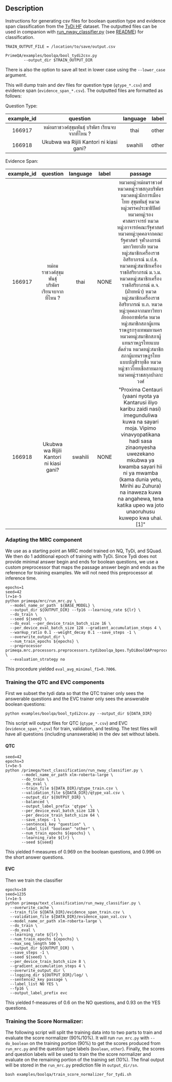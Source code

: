 ## Description

Instructions for generating csv files for boolean question type and evidence span classification from the [TyDi HF]() dataset. The outputted files can be used in companion with [run_nway_classifier.py](../../primeqa/text_classification/run_nway_classifier.py) (see [README](../../primeqa/text_classification/README.md)) for classification. 

```
TRAIN_OUTPUT_FILE = /location/to/save/output.csv

PrimeQA/examples/boolqa/bool_tydi2csv.py
        --output_dir $TRAIN_OUTPUT_DIR
```

There is also the option to save all text in lower case using the `--lower_case` argument.

This will dump train and dev files for question type (`qtype_*.csv`) and evidence span (`evidence_span_*.csv`). The outputted files are formatted as follows:

Question Type:

|example_id|question|language|label|
| :---: | :---: | :---: | :---: |
|166917|หม่อมราชวงศ์สุขุมพันธุ์ บริพัตร เรียนจบจากที่ไหน ?|thai|other|
|166918|Ukubwa wa Rijili Kantori ni kiasi gani?|swahili|other|

Evidence Span:

|example_id|question|language|label|passage|
| :---: | :---: | :---: | :---: | :---: |
|166917|หม่อมราชวงศ์สุขุมพันธุ์ บริพัตร เรียนจบจากที่ไหน ?|thai|NONE| หมวดหมู่:หม่อมราชวงศ์ หมวดหมู่:ราชสกุลบริพัตร หมวดหมู่:นักการเมืองไทย สุขุมพันธุ์ หมวดหมู่:พรรคประชาธิปัตย์ หมวดหมู่:รองศาสตราจารย์ หมวดหมู่:อาจารย์คณะรัฐศาสตร์ หมวดหมู่:บุคคลจากคณะรัฐศาสตร์ จุฬาลงกรณ์มหาวิทยาลัย หมวดหมู่:สมาชิกเครื่องราชอิสริยาภรณ์ ม.ป.ช. หมวดหมู่:สมาชิกเครื่องราชอิสริยาภรณ์ ม.ว.ม. หมวดหมู่:สมาชิกเครื่องราชอิสริยาภรณ์ ต.จ. (ฝ่ายหน้า) หมวดหมู่:สมาชิกเครื่องราชอิสริยาภรณ์ บ.ภ. หมวดหมู่:บุคคลจากมหาวิทยาลัยออกซฟอร์ด หมวดหมู่:สมาชิกสภาผู้แทนราษฎรกรุงเทพมหานคร หมวดหมู่:สมาชิกสภาผู้แทนราษฎรไทยแบบสัดส่วน หมวดหมู่:สมาชิกสภาผู้แทนราษฎรไทยแบบบัญชีรายชื่อ หมวดหมู่:ชาวไทยเชื้อสายมลายู  หมวดหมู่:ราชสกุลปาลกะวงศ์|
|166918|Ukubwa wa Rijili Kantori ni kiasi gani?|swahili|NONE|"Proxima Centauri (yaani nyota ya Kantarusi iliyo karibu zaidi nasi) imegunduliwa kuwa na sayari moja. Vipimo vinavyopatikana hadi sasa zinaonyesha uwezekano mkubwa ya kwamba sayari hii ni ya mwamba (kama dunia yetu, Mirihi au Zuhura) na inaweza kuwa na angahewa, tena katika upeo wa joto unaoruhusu kuwepo kwa uhai. [1]"|

### Adapting the MRC component
We use as a starting point an MRC model trained on NQ, TyDi, and SQuad.  We then do 1 additional epoch of training
with TyDi.  Since Tydi does not provide minimal answer begin and ends for boolean questions, we use a custom preprocessor 
that maps the passage answer begin and ends as the reference for training examples.  We will not need this preprocessor at inference time.
```
epochs=1
seed=42
lr=1e-5
python primeqa/mrc/run_mrc.py \
  --model_name_or_path  ${BASE_MODEL} \
  --output_dir ${OUTPUT_DIR} --fp16 --learning_rate ${lr} \
  --do_train \
  --seed ${seed} \
  --do_eval --per_device_train_batch_size 16 \
  --per_device_eval_batch_size 128 --gradient_accumulation_steps 4 \
  --warmup_ratio 0.1 --weight_decay 0.1 --save_steps -1 \
  --overwrite_output_dir \
  --num_train_epochs ${epochs} \
  --preprocessor primeqa.mrc.processors.preprocessors.tydiboolqa_bpes.TyDiBoolQAPreprocessor \
  --evaluation_strategy no
```
This procedure yielded `eval_avg_minimal_f1=0.7006`.

### Training the QTC and EVC components

First we subset the tydi data so that the QTC trainer only sees the answerable questions and the EVC trainer only sees the answerable boolean questions:
```
python examples/boolqa/bool_tydi2csv.py --output_dir ${DATA_DIR}
```
This script will output files for QTC (`qtype_*.csv`) and EVC (`evidence_span_*.csv`) for train, validation, and testing. The test files will have all questions (including unanswerable) in the dev set without labels.

#### QTC

```
seed=42
epochs=3
lr=5e-5
python /primeqa/text_classification/run_nway_classifier.py \
       --model_name_or_path xlm-roberta-large \
       --do_train \
       --do_eval \
       --train_file ${DATA_DIR}/qtype_train.csv \
       --validation_file ${DATA_DIR}/qtype_val.csv \
       --output_dir ${OUTPUT_DIR} \
       --balanced \
       --output_label_prefix 'qtype' \
       --per_device_eval_batch_size 128 \
       --per_device_train_batch_size 64 \
       --save_steps -1 \
       --sentence1_key "question" \
       --label_list "boolean" "other" \
       --num_train_epochs ${epochs} \
       --learning_rate ${lr} \
       --seed ${seed}

```
This yielded f-measures of 0.969 on the boolean questions, and 0.996 on the short answer questions.


#### EVC 

Then we train the classifier
```
epochs=10
seed=1235
lr=1e-5
python primeqa/text_classification/run_nway_classifier.py \
  --overwrite_cache \
  --train_file ${DATA_DIR}/evidence_span_train.csv \
  --validation_file ${DATA_DIR}/evidence_span_val.csv \
  --model_name_or_path xlm-roberta-large \
  --do_train \
  --do_eval \
  --learning_rate ${lr} \
  --num_train_epochs ${epochs} \
  --max_seq_length 500 \
  --output_dir ${OUTPUT_DIR} \
  --save_steps -1 \
  --seed ${seed} \
  --per_device_train_batch_size 8 \
  --gradient_accumulation_steps 4 \
  --overwrite_output_dir \
  --logging_dir ${OUTPUT_DIR}/log/ \
  --sentence2_key passage \
  --label_list NO YES \
  --fp16 \
  --output_label_prefix evc
```
This yielded f-measures of 0.6 on the NO questions, and 0.93 on the YES questions.


### Training the Score Normalizer:

The following script will split the training data into to two parts to train and evaluate the score normalizer (90%/10%). It will run `run_mrc.py` with `--do_boolean` on the training portion (90%) to get the scores produced from `run_mrc.py` and the question type labels (`boolean`, `other`). Finally, the scores and question labels will be used to train the the score normalizer and evaluate on the remaining portion of the training set (10%). The final output will be stored in the `run_mrc.py` prediction file in `output_dir/sn`.

```
bash examples/boolqa/train_score_normalizer_for_tydi.sh
```

